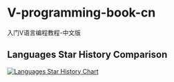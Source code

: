 # V-programming-book-cn
入门V语言编程教程-中文版

## Languages Star History Comparison

[![Languages Star History Chart](https://api.star-history.com/svg?repos=goplus/gop,vlang/v,carbon-language/carbon-lang,JuliaLang/julia,JetBrains/kotlin,rust-lang/rust,golang/go,ziglang/zig,nim-lang/nim&type=Date)](https://star-history.com/#goplus/gop&vlang/v&carbon-language/carbon-lang&JuliaLang/julia&JetBrains/kotlin&rust-lang/rust&golang/go&ziglang/zig&nim-lang/nim&Date)
